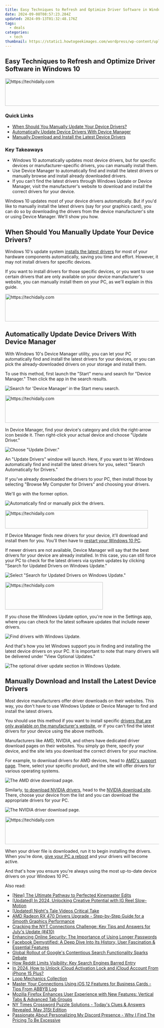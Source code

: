 ```yaml
---
title: Easy Techniques to Refresh and Optimize Driver Software in Windows 10
date: 2024-09-08T08:57:23.284Z
updated: 2024-09-13T01:32:48.176Z
tags:
  - deals
categories:
  - tech
thumbnail: https://static1.howtogeekimages.com/wordpress/wp-content/uploads/2023/12/52779614208_8944197f61_o.jpg
---
```


## Easy Techniques to Refresh and Optimize Driver Software in Windows 10

<!-- affiliate ads begin -->
<a href="https://appsumo.8odi.net/c/5597632/2130891/7443" target="_top" id="2130891">
  <img src="//a.impactradius-go.com/display-ad/7443-2130891" border="0" alt="https://techidaily.com" width="728" height="90"/>
</a>
<img height="0" width="0" src="https://appsumo.8odi.net/i/5597632/2130891/7443" style="position:absolute;visibility:hidden;" border="0" />
<!-- affiliate ads end -->

### Quick Links

* [When Should You Manually Update Your Device Drivers?](https://howto.techidaily.com/11-ways-to-fix-it-when-my-itel-a70-wont-charge-drfone-by-drfone-fix-android-problems-fix-android-problems/)
* [Automatically Update Device Drivers With Device Manager](https://win-solutions.techidaily.com/steps-to-preventing-pc-crashes-caused-by-the-gray-zone-warfare-problem/)
* [Manually Download and Install the Latest Device Drivers](https://tech-revival.techidaily.com/exploring-the-depths-of-ai-truthgpt-discovery-and-the-story-behind-mullvad-vpn-police-raid-plus-best-no-cost-games-and-essential-mechanic-keyboard-knowledge35/)

### Key Takeaways

* Windows 10 automatically updates most device drivers, but for specific devices or manufacturer-specific drivers, you can manually install them.
* Use Device Manager to automatically find and install the latest drivers or manually browse and install already downloaded drivers.
* If you can't find the latest drivers through Windows Update or Device Manager, visit the manufacturer's website to download and install the correct drivers for your device.

 Windows 10 updates most of your device drivers automatically. But if you'd like to manually install the latest drivers (say for your graphics card), you can do so by downloading the drivers from the device manufacturer's site or using Device Manager. We'll show you how.

##  When Should You Manually Update Your Device Drivers?

 Windows 10's update system [installs the latest drivers](https://location-fake.techidaily.com/5-hassle-free-solutions-to-fake-location-on-find-my-friends-of-apple-iphone-x-drfone-by-drfone-virtual-ios/) for most of your hardware components automatically, saving you time and effort. However, it may not install drivers for specific devices.

 If you want to install drivers for those specific devices, or you want to use certain drivers that are only available on your device manufacturer's website, you can manually install them on your PC, as we'll explain in this guide.

<!-- affiliate ads begin -->
<a href="https://appsumo.8odi.net/c/5597632/2137394/7443" target="_top" id="2137394">
  <img src="//a.impactradius-go.com/display-ad/7443-2137394" border="0" alt="https://techidaily.com" width="600" height="90"/>
</a>
<img height="0" width="0" src="https://appsumo.8odi.net/i/5597632/2137394/7443" style="position:absolute;visibility:hidden;" border="0" />
<!-- affiliate ads end -->

##  Automatically Update Device Drivers With Device Manager

 With Windows 10's Device Manager utility, you can let your PC automatically find and install the latest drivers for your devices, or you can pick the already-downloaded drivers on your storage and install them.

 To use this method, first launch the "Start" menu and search for "Device Manager." Then click the app in the search results.

![Search for 'Device Manager' in the Start menu search.](https://static1.howtogeekimages.com/wordpress/wp-content/uploads/2023/12/1-search-device-mananger.png) 

<!-- affiliate ads begin -->
<a href="https://unicoeye.pxf.io/c/5597632/2134218/18498" target="_top" id="2134218">
  <img src="//a.impactradius-go.com/display-ad/18498-2134218" border="0" alt="https://techidaily.com" width="728" height="90"/>
</a>
<img height="0" width="0" src="https://unicoeye.pxf.io/i/5597632/2134218/18498" style="position:absolute;visibility:hidden;" border="0" />
<!-- affiliate ads end -->

 In Device Manager, find your device's category and click the right-arrow icon beside it. Then right-click your actual device and choose "Update Driver."

![Choose "Update Driver."](https://static1.howtogeekimages.com/wordpress/wp-content/uploads/2022/06/2-update-device-drivers.png) 

 An "Update Drivers" window will launch. Here, if you want to let Windows automatically find and install the latest drivers for you, select "Search Automatically for Drivers."

 If you've already downloaded the drivers to your PC, then install those by selecting "Browse My Computer for Drivers" and choosing your drivers.

 We'll go with the former option.

![Automatically find or manually pick the drivers.](https://static1.howtogeekimages.com/wordpress/wp-content/uploads/2022/06/3-search-device-drivers.png) 

<!-- affiliate ads begin -->
<a href="https://bluettius.sjv.io/c/5597632/2139114/17108" target="_top" id="2139114">
  <img src="//a.impactradius-go.com/display-ad/17108-2139114" border="0" alt="https://techidaily.com" width="468" height="60"/>
</a>
<img height="0" width="0" src="https://bluettius.sjv.io/i/5597632/2139114/17108" style="position:absolute;visibility:hidden;" border="0" />
<!-- affiliate ads end -->

 If Device Manager finds new drivers for your device, it'll download and install them for you. You'll then have to [restart your Windows 10 PC](https://win11.techidaily.com/invisible-windows-bar-make-it-transparent-on-win11/).

 If newer drivers are not available, Device Manager will say that the best drivers for your device are already installed. In this case, you can still force your PC to check for the latest drivers via system updates by clicking "Search for Updated Drivers on Windows Update."

![Select "Search for Updated Drivers on Windows Update."](https://static1.howtogeekimages.com/wordpress/wp-content/uploads/2022/06/4-find-device-drivers-with-windows-update.png) 

<!-- affiliate ads begin -->
<a href="https://25home.pxf.io/c/5597632/2123479/16836" target="_top" id="2123479">
  <img src="//a.impactradius-go.com/display-ad/16836-2123479" border="0" alt="https://techidaily.com" width="320" height="90"/>
</a>
<img height="0" width="0" src="https://25home.pxf.io/i/5597632/2123479/16836" style="position:absolute;visibility:hidden;" border="0" />
<!-- affiliate ads end -->

 If you chose the Windows Update option, you're now in the Settings app, where you can check for the latest software updates that include newer drivers.

![Find drivers with Windows Update.](https://static1.howtogeekimages.com/wordpress/wp-content/uploads/2022/06/5-find-windows-updates.png) 

 And that's how you let Windows support you in finding and installing the latest device drivers on your PC. It is important to note that many drivers will be delivered under "View Optional Updates." 

![The optional driver update section in Windows Update.](https://static1.howtogeekimages.com/wordpress/wp-content/uploads/2023/12/2-optional-updates.png) 

##  Manually Download and Install the Latest Device Drivers

 Most device manufacturers offer driver downloads on their websites. This way, you don't have to use Windows Update or Device Manager to find and install the latest drivers.

 You should use this method if you want to install specific [drivers that are only available on the manufacturer's website](https://fake-location.techidaily.com/in-2024-11-best-location-changers-for-tecno-spark-20c-drfone-by-drfone-virtual-android/), or if you can't find the latest drivers for your device using the above methods.

 Manufacturers like AMD, NVIDIA, and others have dedicated driver download pages on their websites. You simply go there, specify your device, and the site lets you download the correct drivers for your machine.

 For example, to download drivers for AMD devices, head to [AMD's support page](https://www.amd.com/en/support). There, select your specific product, and the site will offer drivers for various operating systems.

![The AMD drive download page.](https://static1.howtogeekimages.com/wordpress/wp-content/uploads/2023/12/amd-driver-page.png) 

 Similarly, [to download NVIDIA drivers](https://windows11.techidaily.com/getting-started-with-the-windows-11-voice-chat/), head to the [NVIDIA download site](https://www.nvidia.com/download/index.aspx). There, choose your device from the list and you can download the appropriate drivers for your PC.

![The NVIDIA driver download page.](https://static1.howtogeekimages.com/wordpress/wp-content/uploads/2023/12/nvidia-dl.png) 

<!-- affiliate ads begin -->
<a href="https://ephamedtechinc.pxf.io/c/5597632/2123508/26400" target="_top" id="2123508">
  <img src="//a.impactradius-go.com/display-ad/26400-2123508" border="0" alt="https://techidaily.com" width="728" height="90"/>
</a>
<img height="0" width="0" src="https://ephamedtechinc.pxf.io/i/5597632/2123508/26400" style="position:absolute;visibility:hidden;" border="0" />
<!-- affiliate ads end -->

 When your driver file is downloaded, run it to begin installing the drivers. When you're done, [give your PC a reboot](https://win11.techidaily.com/invisible-windows-bar-make-it-transparent-on-win11/) and your drivers will become active.

 And that's how you ensure you're always using the most up-to-date device drivers on your Windows 10 PC.

<ins class="adsbygoogle"
     style="display:block"
     data-ad-format="autorelaxed"
     data-ad-client="ca-pub-7571918770474297"
     data-ad-slot="1223367746"></ins>

<ins class="adsbygoogle"
     style="display:block"
     data-ad-client="ca-pub-7571918770474297"
     data-ad-slot="8358498916"
     data-ad-format="auto"
     data-full-width-responsive="true"></ins>

<span class="atpl-alsoreadstyle">Also read:</span>
<div><ul>
<li><a href="https://some-approaches.techidaily.com/new-the-ultimate-pathway-to-perfected-kinemaster-edits/"><u>[New] The Ultimate Pathway to Perfected Kinemaster Edits</u></a></li>
<li><a href="https://instagram-video-files.techidaily.com/updated-in-2024-unlocking-creative-potential-with-ig-reel-slow-motion/"><u>[Updated] In 2024, Unlocking Creative Potential with IG Reel Slow-Motion</u></a></li>
<li><a href="https://extra-skills.techidaily.com/updated-nights-tale-videos-critical-take/"><u>[Updated] Night's Tale Videos Critical Take</u></a></li>
<li><a href="https://win-dash.techidaily.com/amd-radeon-rx-470-drivers-upgrade-step-by-step-guide-for-a-smooth-graphics-performance/"><u>AMD Radeon RX 470 Drivers Upgrade - Step-by-Step Guide for a Smooth Graphics Performance</u></a></li>
<li><a href="https://some-skills.techidaily.com/cracking-the-nyt-connections-challenge-key-tips-and-answers-for-julys-update-410/"><u>Cracking the NYT Connections Challenge: Key Tips and Answers for July's Update (#410)</u></a></li>
<li><a href="https://some-skills.techidaily.com/enhancing-online-security-the-importance-of-using-longer-passwords/"><u>Enhancing Online Security: The Importance of Using Longer Passwords</u></a></li>
<li><a href="https://technical-tips.techidaily.com/facebook-demystified-a-deep-dive-into-its-history-user-fascination-and-essential-features/"><u>Facebook Demystified: A Deep Dive Into Its History, User Fascination & Essential Features</u></a></li>
<li><a href="https://some-skills.techidaily.com/global-rollout-of-googles-contentious-search-functionality-sparks-debate/"><u>Global Rollout of Google's Contentious Search Functionality Sparks Debate</u></a></li>
<li><a href="https://some-skills.techidaily.com/how-reddit-limits-visibility-key-search-engines-barred-entry/"><u>How Reddit Limits Visibility: Key Search Engines Barred Entry</u></a></li>
<li><a href="https://activate-lock.techidaily.com/in-2024-how-to-unlock-icloud-activation-lock-and-icloud-account-from-iphone-15-plus-by-drfone-ios/"><u>In 2024, How to Unlock iCloud Activation Lock and iCloud Account From iPhone 15 Plus?</u></a></li>
<li><a href="https://extra-lessons.techidaily.com/loop-mechanics-collection/"><u>Loop Mechanics Collection</u></a></li>
<li><a href="https://solve-popular.techidaily.com/master-your-connections-using-ios-12-features-for-business-cards-tips-from-abbyb-log/"><u>Master Your Connections Using iOS 12 Features for Business Cards - Tips From ABBYB Log</u></a></li>
<li><a href="https://some-skills.techidaily.com/mozilla-firefox-enhances-user-experience-with-new-features-vertical-tabs-and-advanced-tab-groups/"><u>Mozilla Firefox Enhances User Experience with New Features: Vertical Tabs & Advanced Tab Groups</u></a></li>
<li><a href="https://some-skills.techidaily.com/ny-times-crossword-puzzle-solutions-todays-clues-and-answers-revealed-may-31st-edition/"><u>NY Times Crossword Puzzle Solutions - Today's Clues & Answers Revealed, May 31St Edition</u></a></li>
<li><a href="https://some-skills.techidaily.com/passionate-about-personalizing-my-discord-presence-why-i-find-the-pricing-to-be-excessive/"><u>Passionate About Personalizing My Discord Presence - Why I Find The Pricing To Be Excessive</u></a></li>
</ul></div>

